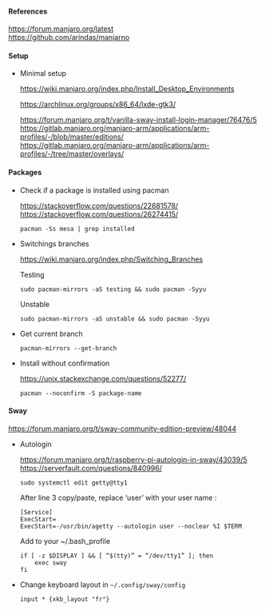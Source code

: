 

#### References

https://forum.manjaro.org/latest  
https://github.com/arindas/manjarno

#### Setup

* Minimal setup
    
    https://wiki.manjaro.org/index.php/Install_Desktop_Environments
    
    https://archlinux.org/groups/x86_64/lxde-gtk3/

    https://forum.manjaro.org/t/vanilla-sway-install-login-manager/76476/5  
    https://gitlab.manjaro.org/manjaro-arm/applications/arm-profiles/-/blob/master/editions/  
    https://gitlab.manjaro.org/manjaro-arm/applications/arm-profiles/-/tree/master/overlays/
    
#### Packages

* Check if a package is installed using pacman
    
    https://stackoverflow.com/questions/22681578/  
    https://stackoverflow.com/questions/26274415/
    
    ```
    pacman -Ss mesa | grep installed
    ```

* Switchings branches
    
    https://wiki.manjaro.org/index.php/Switching_Branches
    
    Testing
    ```
    sudo pacman-mirrors -aS testing && sudo pacman -Syyu
    ```
    
    Unstable
    ```
    sudo pacman-mirrors -aS unstable && sudo pacman -Syyu
    ```
    
* Get current branch
    
    ```
    pacman-mirrors --get-branch 
    ```

* Install without confirmation
    
    https://unix.stackexchange.com/questions/52277/
    
    ```
    pacman --noconfirm -S package-name
    ```

#### Sway

https://forum.manjaro.org/t/sway-community-edition-preview/48044

* Autologin
    
    https://forum.manjaro.org/t/raspberry-pi-autologin-in-sway/43039/5  
    https://serverfault.com/questions/840996/
    
    ```
    sudo systemctl edit getty@tty1
    ```

    After line 3 copy/paste, replace ‘user’ with your user name :
    ```
    [Service]
    ExecStart=
    ExecStart=-/usr/bin/agetty --autologin user --noclear %I $TERM
    ```

    Add to your ~/.bash_profile
    ```
    if [ -z $DISPLAY ] && [ “$(tty)” = “/dev/tty1” ]; then
        exec sway
    fi
    ```

* Change keyboard layout in `~/.config/sway/config`
    
    ```
    input * {xkb_layout "fr"}
    ```


